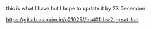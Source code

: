 this is what I have but I hope to update it by 23 December

https://gitlab.cs.nuim.ie/u210251/cs401-hw2-great-fun





